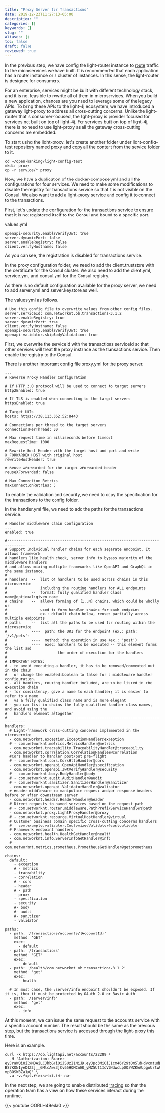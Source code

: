 ```yaml
---
title: "Proxy Server for Transactions"
date: 2019-12-23T11:27:13-05:00
description: ""
categories: []
keywords: []
slug: ""
aliases: []
toc: false
draft: false
reviewed: true
---
```


In the previous step, we have config the light-router instance to [route][] traffic to the microservices we have built. It is recommended that each application has a router instance or a cluster of instances. In this sense, the light-router is designed for consumers. 

For an enterprise, services might be built with different technology stack, and it is not feasible to rewrite all of them in microservices. When you build a new application, chances are you need to leverage some of the legacy APIs. To bring these APIs to the light-4j ecosystem, we have introduced a gateway light-proxy to address all cross-cutting concerns. Unlike the light-router that is consumer-focused, the light-proxy is provider focused for services not built on top of light-4j. For services built on top of light-4j, there is no need to use light-proxy as all the gateway cross-cutting concerns are embedded. 


To start using the light-proxy, let's create another folder under light-config-test repository named proxy and copy all the content from the service folder to it. 

```
cd ~/open-banking/light-config-test
mkdir proxy
cp -r service/* proxy
```

Now, we have a duplication of the docker-compose.yml and all the configurations for four services. We need to make some modifications to disable the registry for transactions service so that it is not visible on the Consul. We also want to add a light-proxy service and config it to connect to the transactions. 

First, let's update the configuration for the transactions service to ensure that it is not registered itself to the Consul and bound to a specific port. 

values.yml

```
openapi-security.enableVerifyJwt: true
server.dynamicPort: false
server.enableRegistry: false
client.verifyHostname: false

```

As you can see, the registration is disabled for transactions service.

In the proxy configuration folder, we need to add the client.truststore with the certificate for the Consul cluster. We also need to add the client.yml, service.yml, and consul.yml for the Consul registry. 

As there is no default configuration available for the proxy server, we need to add server.yml and server.keystore as well. 

The values.yml as follows. 


```
# Use this config file to overwrite values from other config files.
server.serviceId: com.networknt.ob.transactions-3.1.2
server.enableRegistry: true
server.dynamicPort: true
client.verifyHostname: false
openapi-security.enableVerifyJwt: true
openapi-validator.skipBodyValidation: true
```

First, we overwrite the serviceId with the transactions serviceId so that other services will treat the proxy instance as the transactions service. Then enable the registry to the Consul. 

There is another important config file proxy.yml for the proxy server.

```
---
# Reverse Proxy Handler Configuration

# If HTTP 2.0 protocol will be used to connect to target servers
http2Enabled: true

# If TLS is enabled when connecting to the target servers
httpsEnabled: true

# Target URIs
hosts: https://38.113.162.52:8443

# Connections per thread to the target servers
connectionsPerThread: 20

# Max request time in milliseconds before timeout
maxRequestTime: 1000

# Rewrite Host Header with the target host and port and write X_FORWARDED_HOST with original host
rewriteHostHeader: true

# Reuse XForwarded for the target XForwarded header
reuseXForwarded: false

# Max Connection Retries
maxConnectionRetries: 3

```

To enable the validation and security, we need to copy the specification for the transactions to the config folder.

In the handler.yml file, we need to add the paths for the transactions service.

```
# Handler middleware chain configuration
---
enabled: true

#------------------------------------------------------------------------------
# Support individual handler chains for each separate endpoint. It allows framework
# handlers like health check, server info to bypass majority of the middleware handlers
# and allows mixing multiple frameworks like OpenAPI and GraphQL in the same instance.
#
# handlers  --  list of handlers to be used across chains in this microservice
#               including the routing handlers for ALL endpoints
#           --  format: fully qualified handler class name@optional:given name
# chains    --  allows forming of [1..N] chains, which could be wholly or
#               used to form handler chains for each endpoint
#               ex.: default chain below, reused partially across multiple endpoints
# paths     --  list all the paths to be used for routing within the microservice
#           ----  path: the URI for the endpoint (ex.: path: '/v1/pets')
#           ----  method: the operation in use (ex.: 'post')
#           ----  exec: handlers to be executed -- this element forms the list and
#                       the order of execution for the handlers
#
# IMPORTANT NOTES:
# - to avoid executing a handler, it has to be removed/commented out in the chain
#   or change the enabled:boolean to false for a middleware handler configuration.
# - all handlers, routing handler included, are to be listed in the execution chain
# - for consistency, give a name to each handler; it is easier to refer to a name
#   vs a fully qualified class name and is more elegant
# - you can list in chains the fully qualified handler class names, and avoid using the
#   handlers element altogether
#------------------------------------------------------------------------------
handlers:
  # Light-framework cross-cutting concerns implemented in the microservice
  - com.networknt.exception.ExceptionHandler@exception
  # - com.networknt.metrics.MetricsHandler@metrics
  - com.networknt.traceability.TraceabilityHandler@traceability
  - com.networknt.correlation.CorrelationHandler@correlation
  #Cors handler to handler post/put pre-flight
  # - com.networknt.cors.CorsHttpHandler@cors
  - com.networknt.openapi.OpenApiHandler@specification
  - com.networknt.openapi.JwtVerifyHandler@security
  # - com.networknt.body.BodyHandler@body
  # - com.networknt.audit.AuditHandler@audit
  # - com.networknt.sanitizer.SanitizerHandler@sanitizer
  - com.networknt.openapi.ValidatorHandler@validator
  # Header middleware to manipulate request and/or response headers before or after downstream server
  - com.networknt.header.HeaderHandler@header
  # Direct requests to named services based on the request path
  # - com.networknt.router.middleware.PathPrefixServiceHandler@path
  - com.networknt.proxy.LightProxyHandler@proxy
  # - com.networknt.resource.VirtualHostHandler@virtual
  # Customer business domain specific cross-cutting concerns handlers
  # - com.example.validator.CustomizedValidator@custvalidator
  # Framework endpoint handlers
  - com.networknt.health.HealthGetHandler@health
  - com.networknt.info.ServerInfoGetHandler@info
  # - com.networknt.metrics.prometheus.PrometheusGetHandler@getprometheus

chains:
  default:
    - exception
    # - metrics
    - traceability
    - correlation
    # - cors
    - header
    # - path
    - proxy
    - specification
    - security
    #- body
    #- audit
    #- sanitizer
    - validator

paths:
  - path: '/transactions/accounts/{AccountId}'
    method: 'GET'
    exec:
      - default
  - path: '/transactions'
    method: 'GET'
    exec:
      - default
  - path: '/health/com.networknt.ob.transactions-3.1.2'
    method: 'get'
    exec:
      - health

  # In most case, the /server/info endpoint shouldn't be exposed. If it is, then it must be protected by OAuth 2.0 or Basic Auth
  - path: '/server/info'
    method: 'get'
    exec:
      - info

```

At this moment, we can issue the same request to the accounts service with a specific account number. The result should be the same as the previous step, but the transactions service is accessed through the light-proxy this time. 

Here is an example. 

```
curl -k https://ob.lightapi.net/accounts/22289 \
  -H 'Authorization: Bearer eyJraWQiOiIxMDAiLCJhbGciOiJSUzI1NiJ9.eyJpc3MiOiJ1cm46Y29tOm5ldHdvcmtudDpvYXV0aDI6djEiLCJhdWQiOiJ1cm46Y29tLm5ldHdvcmtudCIsImV4cCI6MTg5MTcwNDgyNiwianRpIjoiUWttZHRFeE53dDNqemlGSlBtWmFQQSIsImlhdCI6MTU3NjM0NDgyNiwibmJmIjoxNTc2MzQ0NzA2LCJ2ZXJzaW9uIjoiMS4wIiwidXNlcl9pZCI6InN0ZXZlaHUiLCJ1c2VyX3R5cGUiOiJDVVNUT01FUiIsImNsaWVudF9pZCI6ImY3ZDQyMzQ4LWM2NDctNGVmYi1hNTJkLTRjNTc4NzQyMWU3MiIsInNjb3BlIjpbImFjY291bnRzIl19.nqtuQSeeiltEWjXWrdzNrRkKtnqxlO7SUhCMVKzf9zRC0QU4SbdUR99Vbl4MiiTAQR0MxkE5s-BS7KONIyeD4Z2j__6MlcAwx3jCv65HQMCnE8_yMZ5Ut1IoVbNdwcLpDQzWZKbAUpgoUrtw9l_y7zPcyFIHIn0pxo8IiE84ctgfRa1lVU6yjQ8YuTwk5lJmojUToJNeRqXGx73xslrTlXXqF7lLEcCe52cJjbl1oTwzhXIOFllQ85sjbRHWILHpqOKBgpDoQgLqj6Q6aTShlgIjVifbeCZiECamGDUwjXcvFK1mPYy7DWo0PuLJZ0Hy6KaLMP9yr-mpBOSW8Za1pQ' \
  -H 'x-fapi-financial-id: OB'
```

In the next step, we are going to enable distributed [tracing][] so that the operation team has a view on how these services interact during the runtime. 

{{< youtube OORLH49eda0 >}}

[route]: /tutorial/open-banking/router/
[tracing]: /tutorial/open-banking/tracing/
